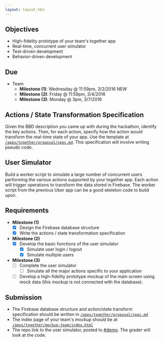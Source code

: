 ```yaml
---
layout: layout.hbs
---
```


## Objectives

* High-fidelity prototype of your team's together app
* Real-time, concurrent user simulator
* Test-driven development
* Behavior-driven development

## Due

* Team
  * __Milestone (1)__: Wednesday @ 11:59pm, 3/2/2016 <span class="chip red">NEW</span>
  * __Milestone (2)__: Friday @ 11:59pm, 3/4/2016
  * __Milestone (3)__: Monday @ 3pm, 3/7/2016

## Actions / State Transformation Specification

Given the BBD description you came up with during the hackathon,
identify the key actions. Then, for each action, specify how the action would
transform the real-time state of your app. Use the template at
[`/apps/together/proposal/spec.md`](/apps/together/proposal/spec.html). This
specification will involve writing pseudo code.

## User Simulator

Build a worker script to simulate a large number of concurrent users performing
the various actions supported by your together app. Each action will trigger
operations to transform the data stored in Firebase. The worker script from the
previous Uber app can be a good skeleton code to build upon.

## Requirements

* __Milestone (1)__
  * [x] Design the Firebase database structure
  * [x] Write the actions / state transformation specification  
* __Milestone (2)__  
  * [x] Develop the basic functions of the user simulator
    * [x] Simulate user login / logout
    * [x] Simulate multiple users    
* __Milestone (3)__  
  * [ ] Complete the user simulator
    * [ ] Simulate all the major actions specific to your application
  * [ ] Develop a high-fidelity prototype mockup of the main screen using mock data (this mockup
    is not connected with the database).

## Submission
* The Firebase database structure and action/state transform specification should be written in [`/apps/together/proposal/spec.md`](/apps/together/proposal/spec.html)
* The index page of your team's mockup should be at [`/apps/together/mockup-team/index.html`](/apps/together/mockup-team/index.html)
* The repo link to the user simulator, posted to [#demo](https://ucdd2016.slack.com/messages/demo/). The grader
will look at the code.
